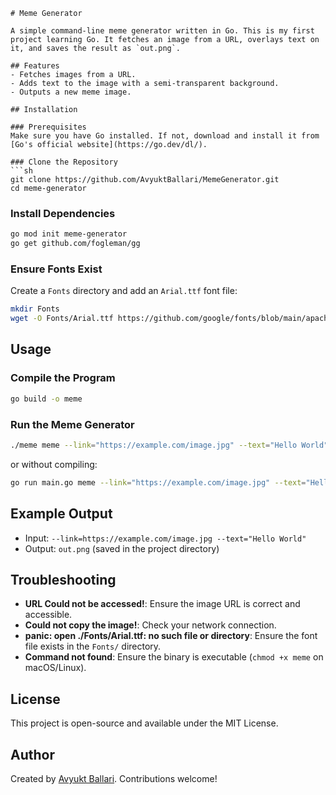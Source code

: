 ```
# Meme Generator

A simple command-line meme generator written in Go. This is my first project learning Go. It fetches an image from a URL, overlays text on it, and saves the result as `out.png`.

## Features
- Fetches images from a URL.
- Adds text to the image with a semi-transparent background.
- Outputs a new meme image.

## Installation

### Prerequisites
Make sure you have Go installed. If not, download and install it from [Go's official website](https://go.dev/dl/).

### Clone the Repository
```sh
git clone https://github.com/AvyuktBallari/MemeGenerator.git
cd meme-generator
```

### Install Dependencies
```sh
go mod init meme-generator
go get github.com/fogleman/gg
```

### Ensure Fonts Exist
Create a `Fonts` directory and add an `Arial.ttf` font file:
```sh
mkdir Fonts
wget -O Fonts/Arial.ttf https://github.com/google/fonts/blob/main/apache/arial/Arial.ttf?raw=true
```

## Usage
### Compile the Program
```sh
go build -o meme
```

### Run the Meme Generator
```sh
./meme meme --link="https://example.com/image.jpg" --text="Hello World"
```

or without compiling:
```sh
go run main.go meme --link="https://example.com/image.jpg" --text="Hello World"
```

## Example Output
- Input: `--link=https://example.com/image.jpg --text="Hello World"`
- Output: `out.png` (saved in the project directory)

## Troubleshooting
- **URL Could not be accessed!**: Ensure the image URL is correct and accessible.
- **Could not copy the image!**: Check your network connection.
- **panic: open ./Fonts/Arial.ttf: no such file or directory**: Ensure the font file exists in the `Fonts/` directory.
- **Command not found**: Ensure the binary is executable (`chmod +x meme` on macOS/Linux).

## License
This project is open-source and available under the MIT License.

## Author
Created by [Avyukt Ballari](https://github.com/AvyuktBallari). Contributions welcome!
```
